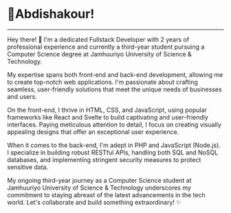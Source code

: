 

# 🚀Abdishakour!
<hr>


Hey there! 👋 I'm a dedicated Fullstack Developer with 2 years of professional experience and currently a third-year student pursuing a Computer Science degree at Jamhuuriyo University of Science & Technology.

My expertise spans both front-end and back-end development, allowing me to create top-notch web applications. I'm passionate about crafting seamless, user-friendly solutions that meet the unique needs of businesses and users.

On the front-end, I thrive in HTML, CSS, and JavaScript, using popular frameworks like React and Svelte to build captivating and user-friendly interfaces. Paying meticulous attention to detail, I focus on creating visually appealing designs that offer an exceptional user experience.

When it comes to the back-end, I'm adept in PHP and JavaScript (Node.js). I specialize in building robust RESTful APIs, handling both SQL and NoSQL databases, and implementing stringent security measures to protect sensitive data.

My ongoing third-year journey as a Computer Science student at Jamhuuriyo University of Science & Technology underscores my commitment to staying abreast of the latest advancements in the tech world. Let's collaborate and build something extraordinary! ✨

</p>

